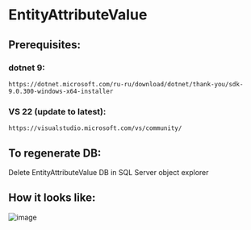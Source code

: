 # EntityAttributeValue
## Prerequisites:  
  ### dotnet 9:  
    https://dotnet.microsoft.com/ru-ru/download/dotnet/thank-you/sdk-9.0.300-windows-x64-installer  
  ### VS 22 (update to latest):  
    https://visualstudio.microsoft.com/vs/community/  
## To regenerate DB:
 Delete EntityAttributeValue DB in SQL Server object explorer
 ## How it looks like:  
![image](https://github.com/user-attachments/assets/2980a34b-20ab-4149-9eea-61992206283a)

